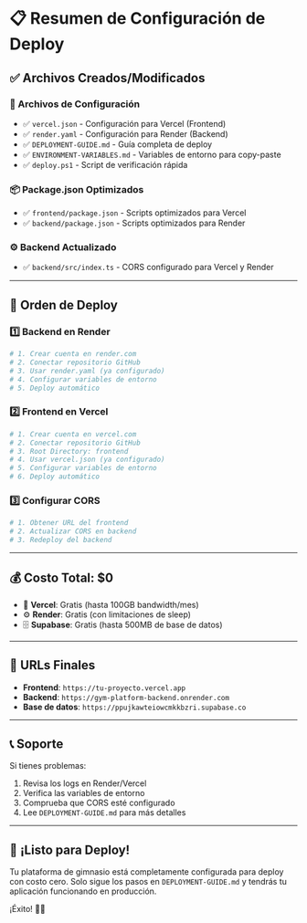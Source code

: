 # 📋 Resumen de Configuración de Deploy

## ✅ Archivos Creados/Modificados

### 📁 Archivos de Configuración
- ✅ `vercel.json` - Configuración para Vercel (Frontend)
- ✅ `render.yaml` - Configuración para Render (Backend)
- ✅ `DEPLOYMENT-GUIDE.md` - Guía completa de deploy
- ✅ `ENVIRONMENT-VARIABLES.md` - Variables de entorno para copy-paste
- ✅ `deploy.ps1` - Script de verificación rápida

### 📦 Package.json Optimizados
- ✅ `frontend/package.json` - Scripts optimizados para Vercel
- ✅ `backend/package.json` - Scripts optimizados para Render

### ⚙️ Backend Actualizado
- ✅ `backend/src/index.ts` - CORS configurado para Vercel y Render

---

## 🚀 Orden de Deploy

### 1️⃣ Backend en Render
```bash
# 1. Crear cuenta en render.com
# 2. Conectar repositorio GitHub
# 3. Usar render.yaml (ya configurado)
# 4. Configurar variables de entorno
# 5. Deploy automático
```

### 2️⃣ Frontend en Vercel
```bash
# 1. Crear cuenta en vercel.com
# 2. Conectar repositorio GitHub
# 3. Root Directory: frontend
# 4. Usar vercel.json (ya configurado)
# 5. Configurar variables de entorno
# 6. Deploy automático
```

### 3️⃣ Configurar CORS
```bash
# 1. Obtener URL del frontend
# 2. Actualizar CORS en backend
# 3. Redeploy del backend
```

---

## 💰 Costo Total: $0

- 🎨 **Vercel**: Gratis (hasta 100GB bandwidth/mes)
- ⚙️ **Render**: Gratis (con limitaciones de sleep)
- 🗄️ **Supabase**: Gratis (hasta 500MB de base de datos)

---

## 🔗 URLs Finales

- **Frontend**: `https://tu-proyecto.vercel.app`
- **Backend**: `https://gym-platform-backend.onrender.com`
- **Base de datos**: `https://ppujkawteiowcmkkbzri.supabase.co`

---

## 📞 Soporte

Si tienes problemas:
1. Revisa los logs en Render/Vercel
2. Verifica las variables de entorno
3. Comprueba que CORS esté configurado
4. Lee `DEPLOYMENT-GUIDE.md` para más detalles

---

## 🎉 ¡Listo para Deploy!

Tu plataforma de gimnasio está completamente configurada para deploy con costo cero. Solo sigue los pasos en `DEPLOYMENT-GUIDE.md` y tendrás tu aplicación funcionando en producción.

¡Éxito! 🏋️‍♂️
